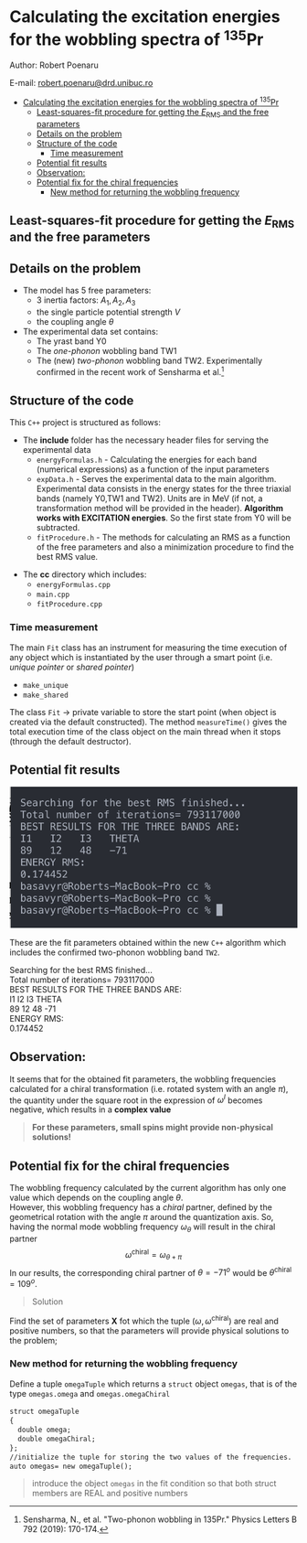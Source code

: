# Calculating the excitation energies for the wobbling spectra of $^{135}$Pr

Author: Robert Poenaru

E-mail: robert.poenaru@drd.unibuc.ro

- [Calculating the excitation energies for the wobbling spectra of $^{135}$Pr](#calculating-the-excitation-energies-for-the-wobbling-spectra-of-mathsemanticsmrowmsupmrowmrowmn135mnmsupmrowannotation-encodingapplicationx-tex135annotationsemanticsmath135pr)
  - [Least-squares-fit procedure for getting the $E_\text{RMS}$ and the free parameters](#least-squares-fit-procedure-for-getting-the-mathsemanticsmrowmsubmiemimtextrmsmtextmsubmrowannotation-encodingapplicationx-texe_textrmsannotationsemanticsmatherms-and-the-free-parameters)
  - [Details on the problem](#details-on-the-problem)
  - [Structure of the code](#structure-of-the-code)
    - [Time measurement](#time-measurement)
  - [Potential fit results](#potential-fit-results)
  - [Observation:](#observation)
  - [Potential fix for the chiral frequencies](#potential-fix-for-the-chiral-frequencies)
    - [New method for returning the wobbling frequency](#new-method-for-returning-the-wobbling-frequency)

## Least-squares-fit procedure for getting the $E_\text{RMS}$ and the free parameters  

## Details on the problem

* The model has 5 free parameters: 
  * 3 inertia factors: $A_1,A_2,A_3$
  * the single particle potential strength $V$
  * the coupling angle $\theta$
* The experimental data set contains:
  * The yrast band Y0
  * The *one-phonon* wobbling band TW1
  * The (new) *two-phonon* wobbling band TW2. Experimentally confirmed in the recent work of Sensharma et al.[^1]

[^1]: Sensharma, N., et al. "Two-phonon wobbling in 135Pr." Physics Letters B 792 (2019): 170-174.

## Structure of the code

This `C++` project is structured as follows:

+ The **include** folder has the necessary header files for serving the experimental data 
  * `energyFormulas.h` - Calculating the energies for each band (numerical expressions) as a function of the input parameters 
  * `expData.h` - Serves the experimental data to the main algorithm. Experimental data consists in the energy states for the three triaxial bands (namely Y0,TW1 and TW2). Units are in MeV (if not, a transformation method will be provided in the header). **Algorithm works with EXCITATION energies**. So the first state from Y0 will be subtracted.
  * `fitProcedure.h` - The methods for calculating an RMS as a function of the free parameters and also a minimization procedure to find the best RMS value.
* The **cc** directory which includes:
  * `energyFormulas.cpp` 
  * `main.cpp` 
  * `fitProcedure.cpp`
 
 ### Time measurement

 The main `Fit` class has an instrument for measuring the time execution of any object which is instantiated by the user through a smart point (i.e. *unique pointer* or *shared pointer*)

  * `make_unique`
  * `make_shared`

The class `Fit` -> private variable to store the start point (when object is created via the default constructed).
The method `measureTime()` gives the total execution time of the class object on the main thread when it stops (through the default destructor).

## Potential fit results

![](/reports/images/2020-03-20-12-39-29.png)

These are the fit parameters obtained within the new `C++` algorithm which includes the confirmed two-phonon wobbling band `TW2`.

Searching for the best RMS finished...  
Total number of iterations= 793117000  
BEST RESULTS FOR THE THREE BANDS ARE:  
I1   I2   I3   THETA  
89   12   48   -71  
ENERGY RMS:   
0.174452  

## Observation:

It seems that for the obtained fit parameters, the wobbling frequencies calculated for a chiral transformation (i.e. rotated system with an angle $\pi$), the quantity under the square root in the expression of $\omega^I$ becomes negative, which results in a **complex value**
> **For these parameters, small spins might provide non-physical solutions!**

## Potential fix for the chiral frequencies

The wobbling frequency calculated by the current algorithm has only one value which depends on the coupling angle $\theta$.  
However, this wobbling frequency has a *chiral* partner, defined by the geometrical rotation with the angle $\pi$ around the quantization axis. So, having the normal mode wobbling frequency $\omega_\theta$ will result in the chiral partner 
$$\omega^\text{chiral}=\omega_{\theta+\pi}$$
In our results, the corresponding chiral partner of $\theta=-71^o$ would be $\theta^\text{chiral}=109^o$.
> Solution

Find the set of parameters **X** fot which the tuple $(\omega,\omega^\text{chiral})$ are real and positive numbers, so that the parameters will provide physical solutions to the problem;

### New method for returning the wobbling frequency

Define a tuple `omegaTuple` which returns a `struct` object `omegas`, that is of the type `omegas.omega` and `omegas.omegaChiral`

```
struct omegaTuple
{
  double omega;
  double omegaChiral;
};
//initialize the tuple for storing the two values of the frequencies.
auto omegas= new omegaTuple();
```

> introduce the object `omegas` in the fit condition so that both struct members are REAL and positive numbers